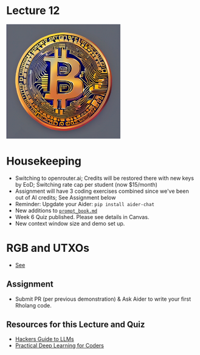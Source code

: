 # Lecture 12

<div align="center" style="width: 300px;"><img src="./Bitcoin_lambda_pi_rho.png"></img></div>

# Housekeeping

- Switching to openrouter.ai; Credits will be restored there with new keys by EoD; Switching rate cap per student (now $15/month)
- Assignment will have 3 coding exercises combined since we've been out of AI credits; See Assignment below
- Reminder: Upgdate your Aider: `pip install aider-chat`
- New additions to [`prompt_book.md`](../workspaces/prompt_book.md)
- Week 6 Quiz published. Please see details in Canvas.
- New context window size and demo set up.

# RGB and UTXOs

- [See](./notes_lec12.md)

## Assignment

* Submit PR (per previous demonstration) & Ask Aider to write your first Rholang code.

## Resources for this Lecture and Quiz

* [Hackers Guide to LLMs](https://youtu.be/jkrNMKz9pWU?si=xum8ylFxrV9a9dS1) 
* [Practical Deep Learning for Coders](https://course.fast.ai/) 
